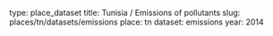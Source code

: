type: place_dataset
title: Tunisia / Emissions of pollutants
slug: places/tn/datasets/emissions
place: tn
dataset: emissions
year: 2014

